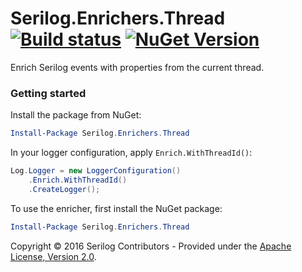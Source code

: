 # Serilog.Enrichers.Thread [![Build status](https://ci.appveyor.com/api/projects/status/2vgxdy3swg6eaj3f?svg=true)](https://ci.appveyor.com/project/serilog/serilog-enrichers-thread) [![NuGet Version](http://img.shields.io/nuget/v/Serilog.Enrichers.Thread.svg?style=flat)](https://www.nuget.org/packages/Serilog.Enrichers.Thread/)

Enrich Serilog events with properties from the current thread.
 
### Getting started

Install the package from NuGet:

```powershell
Install-Package Serilog.Enrichers.Thread
```

In your logger configuration, apply `Enrich.WithThreadId()`:

```csharp
Log.Logger = new LoggerConfiguration()
    .Enrich.WithThreadId()
    .CreateLogger();
```
 
To use the enricher, first install the NuGet package:

```powershell
Install-Package Serilog.Enrichers.Thread
```


Copyright &copy; 2016 Serilog Contributors - Provided under the [Apache License, Version 2.0](http://apache.org/licenses/LICENSE-2.0.html).
